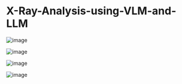 # X-Ray-Analysis-using-VLM-and-LLM

![image](https://github.com/user-attachments/assets/ff2104d0-5e63-436d-bba1-76d1a2a8d39b)




![image](https://github.com/user-attachments/assets/6f5f17e2-14a6-4b38-b7f9-13c4b75f006c)




![image](https://github.com/user-attachments/assets/66f30a4c-3386-4b52-a9ba-fe7e999b87be)

![image](https://github.com/user-attachments/assets/6797119f-30fc-4cce-b081-1246c57871c3)


